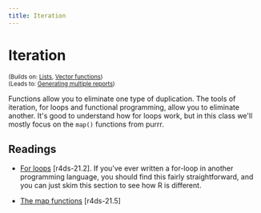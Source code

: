 ```yaml
---
title: Iteration
---
```


<!-- Generated automatically from iteration.yml. Do not edit by hand -->

# Iteration
<small>(Builds on: [Lists](lists.md), [Vector functions](vector-functions.md))</small>  
<small>(Leads to: [Generating multiple reports](report-generation.md))</small>

Functions allow you to eliminate one type of duplication. The tools
of iteration, for loops and functional programming, allow you to eliminate
another. It's good to understand how for loops work, but in this class
we'll mostly focus on the `map()` functions from purrr.

## Readings

  * [For loops](http://r4ds.had.co.nz/iteration.html#for-loops) [r4ds-21.2].
    If you've ever written a for-loop in another programming language, you
    should find this fairly straightforward, and you can just skim this section
    to see how R is different.

  * [The map functions](http://r4ds.had.co.nz/iteration.html#the-map-functions) [r4ds-21.5]



